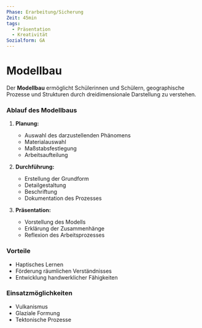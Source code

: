 ```yaml
---
Phase: Erarbeitung/Sicherung
Zeit: 45min
tags:
  - Präsentation
  - Kreativität
Sozialform: GA
---
```


# Modellbau

Der **Modellbau** ermöglicht Schülerinnen und Schülern, geographische Prozesse und Strukturen durch dreidimensionale Darstellung zu verstehen.

### Ablauf des Modellbaus

1. **Planung:**
   - Auswahl des darzustellenden Phänomens
   - Materialauswahl
   - Maßstabsfestlegung
   - Arbeitsaufteilung

2. **Durchführung:**
   - Erstellung der Grundform
   - Detailgestaltung
   - Beschriftung
   - Dokumentation des Prozesses

3. **Präsentation:**
   - Vorstellung des Modells
   - Erklärung der Zusammenhänge
   - Reflexion des Arbeitsprozesses

### Vorteile
- Haptisches Lernen
- Förderung räumlichen Verständnisses
- Entwicklung handwerklicher Fähigkeiten

### Einsatzmöglichkeiten
- Vulkanismus
- Glaziale Formung
- Tektonische Prozesse
